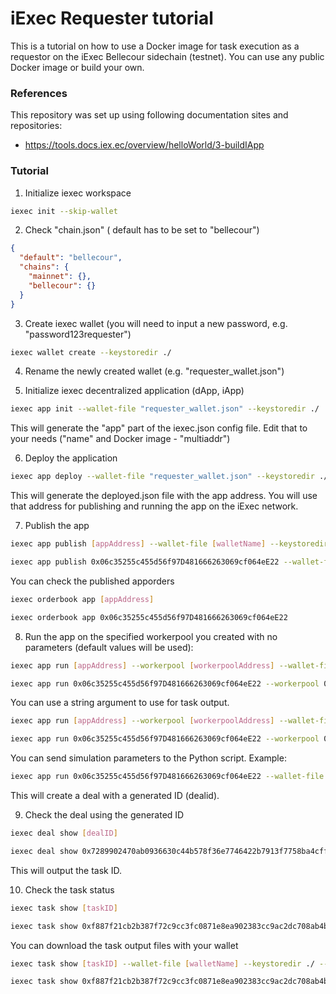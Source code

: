 # iExec Requester tutorial
This is a tutorial on how to use a Docker image for task execution as a requestor on the iExec Bellecour sidechain (testnet).
You can use any public Docker image or build your own.

### References
This repository was set up using following documentation sites and repositories:
- https://tools.docs.iex.ec/overview/helloWorld/3-buildIApp


### Tutorial
1. Initialize iexec workspace
```bash
iexec init --skip-wallet
```

2. Check "chain.json" ( default has to be set to "bellecour")
```json
{
  "default": "bellecour",
  "chains": {
    "mainnet": {},
    "bellecour": {}
  }
}
```

3. Create iexec wallet (you will need to input a new password, e.g. "password123requester")
```bash
iexec wallet create --keystoredir ./
```

4. Rename the newly created wallet (e.g. "requester_wallet.json")

5. Initialize iexec decentralized application (dApp, iApp)
```bash
iexec app init --wallet-file "requester_wallet.json" --keystoredir ./
```

This will generate the "app" part of the iexec.json config file. Edit that to your needs ("name" and Docker image - "multiaddr")

6. Deploy the application
```bash
iexec app deploy --wallet-file "requester_wallet.json" --keystoredir ./
```
This will generate the deployed.json file with the app address. You will use that address for publishing and running the app on the iExec network.

7. Publish the app
```bash
iexec app publish [appAddress] --wallet-file [walletName] --keystoredir ./
```

```bash
iexec app publish 0x06c35255c455d56f97D481666263069cf064eE22 --wallet-file "requester_wallet.json" --keystoredir ./
```

You can check the published apporders

```bash
iexec orderbook app [appAddress]
```

```bash
iexec orderbook app 0x06c35255c455d56f97D481666263069cf064eE22
```

8. Run the app on the specified workerpool you created with no parameters (default values will be used):
```bash
iexec app run [appAddress] --workerpool [workerpoolAddress] --wallet-file [walletName] --keystoredir ./
```

```bash
iexec app run 0x06c35255c455d56f97D481666263069cf064eE22 --workerpool 0x767eb830fd670d221C761b0c144a33Ec39a5902E --wallet-file "requester_wallet.json" --keystoredir ./
```

You can use a string argument to use for task output.

```bash
iexec app run [appAddress] --workerpool [workerpoolAddress] --wallet-file [walletName] --keystoredir ./ --args [StringArgument]
```

```bash
iexec app run 0x06c35255c455d56f97D481666263069cf064eE22 --workerpool 0x767eb830fd670d221C761b0c144a33Ec39a5902E --wallet-file "requester_wallet.json" --keystoredir ./ --args MyArgument
```

You can send simulation parameters to the Python script. Example:
```bash
iexec app run 0x06c35255c455d56f97D481666263069cf064eE22 --wallet-file "requester_wallet.json" --keystoredir ./ --args "--num_photons 1_000_000 --skip_full_result_save true"
```

This will create a deal with a generated ID (dealid).

9. Check the deal using the generated ID
```bash
iexec deal show [dealID]
```

```bash
iexec deal show 0x7289902470ab0936630c44b578f36e7746422b7913f7758ba4cffcb01d0b505b
```

This will output the task ID.

10. Check the task status
```bash
iexec task show [taskID]
```

```bash
iexec task show 0xf887f21cb2b387f72c9cc3fc0871e8ea902383cc9ac2dc708ab4b9fdfba76295
```

You can download the task output files with your wallet

```bash
iexec task show [taskID] --wallet-file [walletName] --keystoredir ./ --download
```

```bash
iexec task show 0xf887f21cb2b387f72c9cc3fc0871e8ea902383cc9ac2dc708ab4b9fdfba76295 --wallet-file "requester_wallet.json" --keystoredir ./ --download
```
